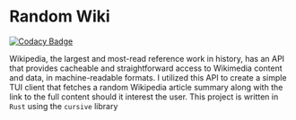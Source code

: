 # Random Wiki

[![Codacy Badge](https://api.codacy.com/project/badge/Grade/ee0b7064085a444bad97d007e1766077)](https://app.codacy.com/gh/hieunlt/random-wiki?utm_source=github.com&utm_medium=referral&utm_content=hieunlt/random-wiki&utm_campaign=Badge_Grade)

Wikipedia, the largest and most-read reference work in history, has an API that provides cacheable and straightforward access to Wikimedia content and data, in machine-readable formats. I utilized this API to create a simple TUI client that fetches a random Wikipedia article summary along with the link to the full content should it interest the user. This project is written in `Rust` using the `cursive` library

